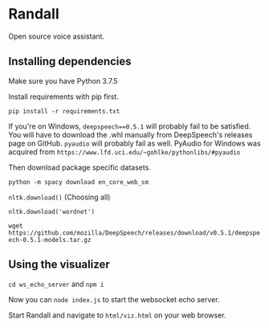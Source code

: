 # Randall
Open source voice assistant.

## Installing dependencies
Make sure you have Python 3.7.5

Install requirements with pip first.

`pip install -r requirements.txt`

If you're on Windows, `deepspeech==0.5.1` will probably fail to be satisfied. You will have to download the .whl manually from DeepSpeech's releases page on GitHub.
`pyaudio` will probably fail as well. PyAudio for Windows was acquired from `https://www.lfd.uci.edu/~gohlke/pythonlibs/#pyaudio`

Then download package specific datasets.

`python -m spacy download en_core_web_sm`

`nltk.download()` (Choosing all)

`nltk.download('wordnet')`

`wget https://github.com/mozilla/DeepSpeech/releases/download/v0.5.1/deepspeech-0.5.1-models.tar.gz`

## Using the visualizer
`cd ws_echo_server` and `npm i`

Now you can `node index.js` to start the websocket echo server.

Start Randall and navigate to `html/viz.html` on your web browser.